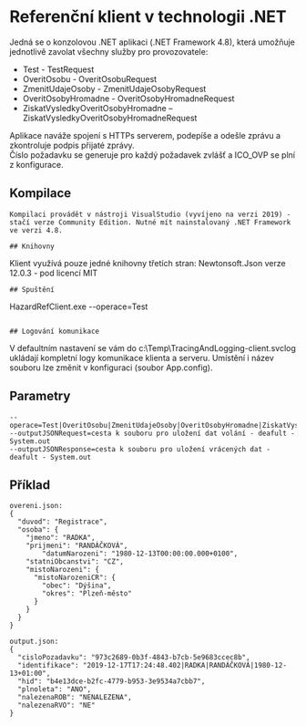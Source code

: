 ﻿# Referenční klient v technologii .NET
Jedná se o konzolovou .NET aplikaci (.NET Framework 4.8), která umožňuje jednotlivě zavolat všechny služby pro provozovatele:
- Test - TestRequest
- OveritOsobu - OveritOsobuRequest
- ZmenitUdajeOsoby - ZmenitUdajeOsobyRequest
- OveritOsobyHromadne - OveritOsobyHromadneRequest
- ZiskatVysledkyOveritOsobyHromadne – ZiskatVysledkyOveritOsobyHromadneRequest

Aplikace naváže spojení s HTTPs serverem, podepíše a odešle zprávu a zkontroluje podpis přijaté zprávy.<br/>
Číslo požadavku se generuje pro každý požadavek zvlášť a ICO_OVP se plní z konfigurace.

## Kompilace
```
Kompilaci provádět v nástroji VisualStudio (vyvíjeno na verzi 2019) - stačí verze Community Edition. Nutné mít nainstalovaný .NET Framework ve verzi 4.8.

## Knihovny
```
Klient využívá pouze jedné knihovny třetích stran: Newtonsoft.Json verze 12.0.3 - pod licencí MIT

```
## Spuštění

```
HazardRefClient.exe --operace=Test
```

## Logování komunikace

```
V defaultním nastavení se vám do c:\Temp\TracingAndLogging-client.svclog ukládají kompletní logy komunikace klienta a serveru. 
Umístění i název souboru lze změnit v konfiguraci (soubor App.config).

## Parametry
```
--operace=Test|OveritOsobu|ZmenitUdajeOsoby|OveritOsobyHromadne|ZiskatVysledkyOveritOsobyHromadne
--outputJSONRequest=cesta k souboru pro uložení dat volání - deafult - System.out
--outputJSONResponse=cesta k souboru pro uložení vrácených dat - deafult - System.out
```
## Příklad
```
overeni.json:
{
  "duvod": "Registrace",
  "osoba": {
    "jmeno": "RADKA",
    "prijmeni": "RANDÁČKOVÁ",
        "datumNarozeni": "1980-12-13T00:00:00.000+0100",
    "statniObcanstvi": "CZ",
    "mistoNarozeni": {
      "mistoNarozeniCR": {
        "obec": "Dýšina",
        "okres": "Plzeň-město"
      }
    }
  }
}

output.json:
{
  "cisloPozadavku": "973c2689-0b3f-4843-b7cb-5e9683ccec8b",
  "identifikace": "2019-12-17T17:24:48.402|RADKA|RANDÁČKOVÁ|1980-12-13+01:00",
  "hid": "b4e13dce-b2fc-4779-b953-3e9534a7cbb7",
  "plnoleta": "ANO",
  "nalezenaROB": "NENALEZENA",
  "nalezenaRVO": "NE"
}
```